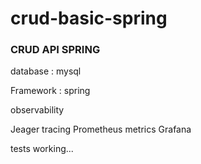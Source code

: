 # crud-basic-spring

<h3>CRUD API SPRING</h3>


<p>database : mysql<p>
<p>Framework : spring </p>

observability
<p>Jeager tracing 
Prometheus metrics
Grafana 

tests
working...
